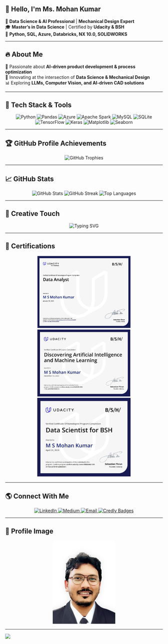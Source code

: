 ## 👋 Hello, I'm **Ms. Mohan Kumar**  

🚀 **Data Science & AI Professional** | **Mechanical Design Expert**  
🎓 **Master’s in Data Science** | Certified by **Udacity & BSH**  
🔹 **Python, SQL, Azure, Databricks, NX 10.0, SOLIDWORKS**  

---

## 🔥 **About Me**
🎯 Passionate about **AI-driven product development & process optimization**  
📌 Innovating at the intersection of **Data Science & Mechanical Design**  
📊 Exploring **LLMs, Computer Vision, and AI-driven CAD solutions**  

---

## 🚀 **Tech Stack & Tools**
<p align="center">
  <img src="https://img.shields.io/badge/python-3670A0?style=for-the-badge&logo=python&logoColor=ffdd54" alt="Python"/>
  <img src="https://img.shields.io/badge/pandas-%23150458.svg?style=for-the-badge&logo=pandas&logoColor=white" alt="Pandas"/>
  <img src="https://img.shields.io/badge/azure-%230072C6.svg?style=for-the-badge&logo=microsoftazure&logoColor=white" alt="Azure"/>
  <img src="https://img.shields.io/badge/Apache%20Spark-FDEE21?style=for-the-badge&logo=apachespark&logoColor=black" alt="Apache Spark"/>
  <img src="https://img.shields.io/badge/mysql-4479A1.svg?style=for-the-badge&logo=mysql&logoColor=white" alt="MySQL"/>
  <img src="https://img.shields.io/badge/sqlite-%2307405e.svg?style=for-the-badge&logo=sqlite&logoColor=white" alt="SQLite"/>
  <img src="https://img.shields.io/badge/TensorFlow-%23FF6F00.svg?style=for-the-badge&logo=TensorFlow&logoColor=white" alt="TensorFlow"/>
  <img src="https://img.shields.io/badge/Keras-%23D00000.svg?style=for-the-badge&logo=Keras&logoColor=white" alt="Keras"/>
  <img src="https://img.shields.io/badge/Matplotlib-%23ffffff.svg?style=for-the-badge&logo=Matplotlib&logoColor=black" alt="Matplotlib"/>
  <img src="https://img.shields.io/badge/Seaborn-%23E6872F.svg?style=for-the-badge&logo=seaborn&logoColor=white" alt="Seaborn"/>
</p>

---

## 🏆 **GitHub Profile Achievements**
<p align="center">
  <img src="https://github-profile-trophy.vercel.app/?username=msmohankumar&theme=radical&no-bg=true&margin-w=15&margin-h=15" alt="GitHub Trophies"/>
</p>

---

## 📈 **GitHub Stats**
<p align="center">
  <img src="https://github-readme-stats.vercel.app/api?username=msmohankumar&show_icons=true&theme=tokyonight&hide_border=true" alt="GitHub Stats"/>
  <img src="https://github-readme-streak-stats.herokuapp.com/?user=msmohankumar&theme=tokyonight&hide_border=true" alt="GitHub Streak"/>
  <img src="https://github-readme-stats.vercel.app/api/top-langs/?username=msmohankumar&theme=tokyonight&hide_border=true&layout=compact" alt="Top Languages"/>
</p>

---

## 🎨 **Creative Touch**
<p align="center">
  <img src="https://readme-typing-svg.herokuapp.com/?lines=Welcome+to+my+Profile!;Data+Science+%7C+AI+%7C+Mechanical+Design;Passionate+Learner+%7C+Innovator&center=true&width=600&height=45&color=F39C12" alt="Typing SVG"/>
</p>

---

## 📛 **Certifications**
<p align="center">
  <a href="https://www.udacity.com/certificate/e/80b06442-5853-11ee-ab7b-fb1a20ddbfc7">
    <img src="https://github.com/msmohankumar/msmohankumar/blob/473350ea743795431bd1f75209f38cd716ed0167/udacity_data_analytics.jpg" alt="Udacity Certificate 1" width="300"/>
  </a>
  <a href="https://www.udacity.com/certificate/e/8ce881fa-2728-11ef-a98c-87201ed3f203">
    <img src="https://github.com/msmohankumar/msmohankumar/blob/473350ea743795431bd1f75209f38cd716ed0167/Discovering%20AI%20and%20ML.jpg" alt="Udacity Certificate 2" width="300"/>
  </a>
  <a href="https://www.udacity.com/certificate/e/9b9033f6-2f80-11ee-aa26-5b0444b8e12c">
    <img src="https://github.com/msmohankumar/msmohankumar/blob/473350ea743795431bd1f75209f38cd716ed0167/Data%20Scientist%20for%20BSH.jpg" alt="Udacity Certificate 3" width="300"/>
  </a>
</p>

---

## 🌎 **Connect With Me**
<p align="center">
  <a href="https://www.linkedin.com/feed/">
    <img src="https://img.shields.io/badge/LinkedIn-%230A66C2.svg?style=for-the-badge&logo=linkedin&logoColor=white" alt="LinkedIn"/>
  </a>
  <a href="https://medium.com/@msmohan.kumar2">
    <img src="https://img.shields.io/badge/Medium-%23000000.svg?style=for-the-badge&logo=medium&logoColor=white" alt="Medium"/>
  </a>
  <a href="mailto:msmohankumar@example.com">
    <img src="https://img.shields.io/badge/Email-%23D14836.svg?style=for-the-badge&logo=gmail&logoColor=white" alt="Email"/>
  </a>
  <a href="https://www.credly.com/users/msmohankumar/badges">
    <img src="https://img.shields.io/badge/Badges-%23FF8800.svg?style=for-the-badge&logo=credly&logoColor=white" alt="Credly Badges"/>
  </a>
</p>

---

## 📸 **Profile Image**
<p align="center">
  <img src="https://github.com/msmohankumar/msmohankumar/blob/473350ea743795431bd1f75209f38cd716ed0167/Mohan-pic.jpeg" alt="Profile Image" width="200"/>
</p>

---

![](https://visitcount.itsvg.in/api?id=msmohankumar&icon=0&color=0)

<!-- Crafted with ❤️ using GPRM ( https://gprm.itsvg.in ) -->
